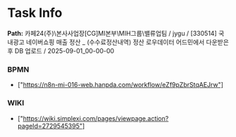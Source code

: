 # Task Info

**Path:** 카페24(주)\본사사업장\[CG]MI본부\MIH그룹\밸류업팀 / jygu / [330514] 국내광고 네이버쇼핑 매출 정산 _ (수수료정산내역) 정산 로우데이터 어드민에서 다운받은 후 DB 업로드 / 2025-09-01_00-00-00

### BPMN
- ["https://n8n-mi-016-web.hanpda.com/workflow/eZf9pZbrStqAEJrw"]

### WIKI
- ["https://wiki.simplexi.com/pages/viewpage.action?pageId=2729545395"]

